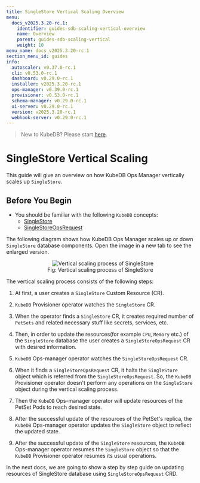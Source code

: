 ```yaml
---
title: SingleStore Vertical Scaling Overview
menu:
  docs_v2025.3.20-rc.1:
    identifier: guides-sdb-scaling-vertical-overview
    name: Overview
    parent: guides-sdb-scaling-vertical
    weight: 10
menu_name: docs_v2025.3.20-rc.1
section_menu_id: guides
info:
  autoscaler: v0.37.0-rc.1
  cli: v0.53.0-rc.1
  dashboard: v0.29.0-rc.1
  installer: v2025.3.20-rc.1
  ops-manager: v0.39.0-rc.1
  provisioner: v0.53.0-rc.1
  schema-manager: v0.29.0-rc.1
  ui-server: v0.29.0-rc.1
  version: v2025.3.20-rc.1
  webhook-server: v0.29.0-rc.1
---
```


> New to KubeDB? Please start [here](/docs/v2025.3.20-rc.1/README).

# SingleStore Vertical Scaling

This guide will give an overview on how KubeDB Ops Manager vertically scales up `SingleStore`.

## Before You Begin

- You should be familiar with the following `KubeDB` concepts:
  - [SingleStore](/docs/v2025.3.20-rc.1/guides/singlestore/concepts/singlestore)
  - [SingleStoreOpsRequest](/docs/v2025.3.20-rc.1/guides/singlestore/concepts/opsrequest)

The following diagram shows how KubeDB Ops Manager scales up or down `SingleStore` database components. Open the image in a new tab to see the enlarged version.

<figure align="center">
  <img alt="Vertical scaling process of SingleStore" src="/docs/v2025.3.20-rc.1/guides/singlestore/scaling/vertical-scaling/overview/images/vertical-sacling.svg">
<figcaption align="center">Fig: Vertical scaling process of SingleStore</figcaption>
</figure>

The vertical scaling process consists of the following steps:

1. At first, a user creates a `SingleStore` Custom Resource (CR).

2. `KubeDB` Provisioner operator watches the `SingleStore` CR.

3. When the operator finds a `SingleStore` CR, it creates required number of `PetSets` and related necessary stuff like secrets, services, etc.

4. Then, in order to update the resources(for example `CPU`, `Memory` etc.) of the `SingleStore` database the user creates a `SingleStoreOpsRequest` CR with desired information.

5. `KubeDB` Ops-manager operator watches the `SingleStoreOpsRequest` CR.

6. When it finds a `SingleStoreOpsRequest` CR, it halts the `SingleStore` object which is referred from the `SingleStoreOpsRequest`. So, the `KubeDB` Provisioner operator doesn't perform any operations on the `SingleStore` object during the vertical scaling process.  

7. Then the `KubeDB` Ops-manager operator will update resources of the PetSet Pods to reach desired state.

8. After the successful update of the resources of the PetSet's replica, the `KubeDB` Ops-manager operator updates the `SingleStore` object to reflect the updated state.

9. After the successful update  of the `SingleStore` resources, the `KubeDB` Ops-manager operator resumes the `SingleStore` object so that the `KubeDB` Provisioner operator resumes its usual operations.

In the next docs, we are going to show a step by step guide on updating resources of SingleStore database using `SingleStoreOpsRequest` CRD.
